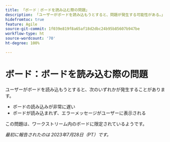 ```yaml
---
title: 「ボード：ボードを読み込む際の問題」
description: 「ユーザーがボードを読み込もうとすると、問題が発生する可能性がある。」
hidefromtoc: true
feature: Agile
source-git-commit: 1f039e819f8a65af18d2dbc24b95b85607b947be
workflow-type: ht
source-wordcount: '70'
ht-degree: 100%

---
```



# ボード：ボードを読み込む際の問題

ユーザーがボードを読み込もうとすると、次のいずれかが発生することがあります。

* ボードの読み込みが非常に遅い
* ボードが読み込まれず、エラーメッセージがユーザーに表示される

この問題は、ワークストリーム内のボードに限定されているようです。

_最初に報告されたのは 2023年7月28日（PT）です。_


